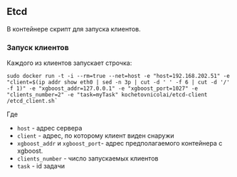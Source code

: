 ## Etcd

В контейнере скрипт для запуска клиентов.

### Запуск клиентов

Каждого из клиентов запускает строчка:
```
sudo docker run -t -i --rm=true --net=host -e "host=192.168.202.51" -e "client=$(ip addr show eth0 | sed -n 3p | cut -d ' ' -f 6 | cut -d '/' -f 1)" -e "xgboost_addr=127.0.0.1" -e "xgboost_port=1027" -e "clients_number=2" -e "task=myTask" kochetovnicolai/etcd-client  /etcd_client.sh`
```
Где 
* `host` - адрес сервера
* `client` - адрес, по которому клиент виден снаружи
* `xgboost_addr` и `xgboost_port`- адрес предполагаемого контейнера с xgboost. 
* `clients_number` - число запускаемых клиентов
* `task` - id задачи


